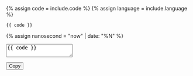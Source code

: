 {% assign code = include.code %}
{% assign language = include.language %}

``` {{ language }}
{{ code }}
```
{% assign nanosecond = "now" | date: "%N" %}
<textarea id="code">{{ code }}</textarea>
<button id="btn" onlclick="copyCode( 'code' )"
data-clipboard-target="#code">Copy</button>

<script>
function copyCode( queryId ) {
  console.log(queryId)
  var copyText = document.getElementById( queryId );
  console.log(copyText)
  navigator.clipboard.writeText(copyText.textContent);
  }
</script>
